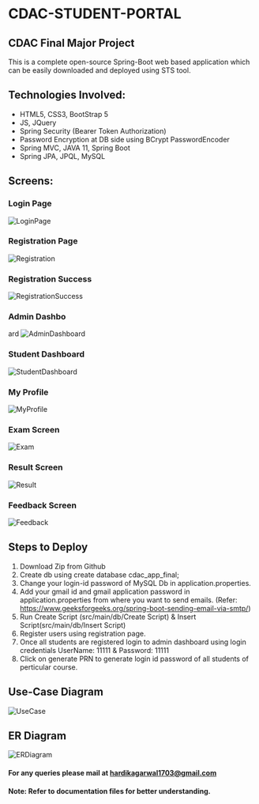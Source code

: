 # CDAC-STUDENT-PORTAL
## CDAC Final Major Project <br />

This is a complete open-source Spring-Boot web based application which can be easily downloaded and deployed using STS tool. 

## Technologies Involved: <br />
* HTML5, CSS3, BootStrap 5
* JS, JQuery
* Spring Security (Bearer Token Authorization)
* Password Encryption at DB side using BCrypt PasswordEncoder
* Spring MVC, JAVA 11, Spring Boot
* Spring JPA, JPQL, MySQL

## Screens:
### Login Page
![LoginPage](https://github.com/CDAC-PGDAC-2203/CDAC-FINAL-PROJECT/blob/main/Documentation/screenshots/login.jpeg)

### Registration Page
![Registration](https://github.com/CDAC-PGDAC-2203/CDAC-FINAL-PROJECT/blob/main/Documentation/screenshots/registration1.jpeg)

### Registration Success
![RegistrationSuccess](https://github.com/CDAC-PGDAC-2203/CDAC-FINAL-PROJECT/blob/main/Documentation/screenshots/success.png)

### Admin Dashbo
ard
![AdminDashboard](https://github.com/CDAC-PGDAC-2203/CDAC-FINAL-PROJECT/blob/main/Documentation/screenshots/adminDashboard1.png)

### Student Dashboard
![StudentDashboard](https://github.com/CDAC-PGDAC-2203/CDAC-FINAL-PROJECT/blob/main/Documentation/screenshots/dashboardStudent1.png)

### My Profile
![MyProfile](https://github.com/hardikagarwal1703/CDAC-FINAL-PROJECT/blob/main/Documentation/screenshots/Screenshot%20(1).png)

### Exam Screen
![Exam](https://github.com/CDAC-PGDAC-2203/CDAC-FINAL-PROJECT/blob/main/Documentation/screenshots/Exampage.png)

### Result Screen
![Result](https://github.com/CDAC-PGDAC-2203/CDAC-FINAL-PROJECT/blob/main/Documentation/screenshots/ResultPage.png)

### Feedback Screen
![Feedback](https://github.com/CDAC-PGDAC-2203/CDAC-FINAL-PROJECT/blob/main/Documentation/screenshots/feedback.png)

## Steps to Deploy
1. Download Zip from Github
2. Create db using create database cdac_app_final;
3. Change your login-id password of MySQL Db in application.properties.
4. Add your gmail id and gmail application password in application.properties from where you want to send emails. (Refer: https://www.geeksforgeeks.org/spring-boot-sending-email-via-smtp/)
5. Run Create Script (src/main/db/Create Script) & Insert Script(src/main/db/Insert Script)
6. Register users using registration page.
7. Once all students are registered login to admin dashboard using login credentials UserName: 11111 & Password: 11111
8. Click on generate PRN to generate login id password of all students of perticular course.


## Use-Case Diagram
![UseCase](https://github.com/hardikagarwal1703/CDAC-FINAL-PROJECT/blob/main/Documentation/UseCaseDiagram.jpg)

## ER Diagram
![ERDiagram](https://github.com/hardikagarwal1703/CDAC-FINAL-PROJECT/blob/main/ER%20Diagram.jpg)


#### For any queries please mail at hardikagarwal1703@gmail.com
#### Note: Refer to documentation files for better understanding.

